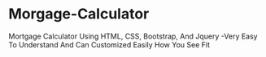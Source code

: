 # Morgage-Calculator

Mortgage Calculator Using HTML, CSS, Bootstrap, And Jquery
-Very Easy To Understand And Can Customized Easily How You See Fit
